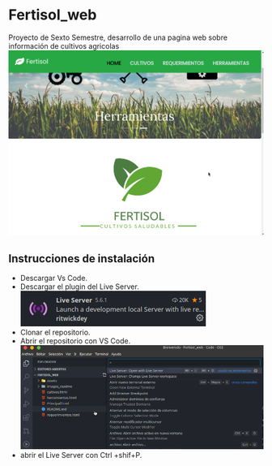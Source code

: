 # Fertisol_web
Proyecto de Sexto Semestre, desarrollo de una pagina web sobre información de cultivos agricolas
![captura1](images_readme/fertisol1.png)

## Instrucciones de instalación

- Descargar Vs Code.
- Descargar el plugin del Live Server.
![captura3](images_readme/fertisol3.png)
- Clonar el repositorio.
- Abrir el repositorio con VS Code.
![captura2](images_readme/fertisol2.png)
- abrir el Live Server con Ctrl +shif+P.

